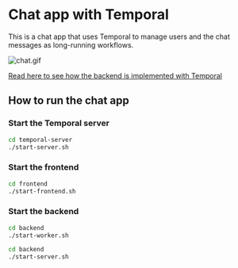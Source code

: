 # Chat app with Temporal

This is a chat app that uses Temporal to manage users and the chat messages as long-running workflows.


![chat.gif](chat.gif)



[Read here to see how the backend is implemented with Temporal](backend/README.md)

## How to run the chat app

### Start the Temporal server

```bash
cd temporal-server
./start-server.sh
```


### Start the frontend

```bash
cd frontend
./start-frontend.sh
```


### Start the backend
```bash
cd backend
./start-worker.sh
```

```bash
cd backend
./start-server.sh
```
